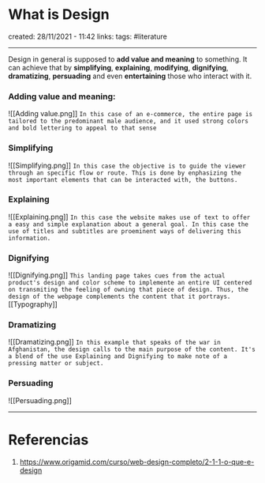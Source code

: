 # What is Design
created: 28/11/2021 - 11:42
links:
tags: #literature

---

Design in general is supposed to **add value and meaning** to something. It can achieve that by **simplifying**, **explaining**, **modifying**, **dignifying**, **dramatizing**, **persuading** and even **entertaining** those who interact with it.

### Adding value and meaning:
![[Adding value.png]]
`In this case of an e-commerce, the entire page is tailored to the predominant male audience, and it used strong colors and bold lettering to appeal to that sense`

### Simplifying
![[Simplifying.png]]
`In this case the objective is to guide the viewer through an specific flow or route. This is done by enphasizing the most important elements that can be interacted with, the buttons.`

### Explaining
![[Explaining.png]]
`In this case the website makes use of text to offer a easy and simple explanation about a general goal. In this case the use of titles and subtitles are proeminent ways of delivering this information.` 

### Dignifying
![[Dignifying.png]]
`This landing page takes cues from the actual product's design and color scheme to implemente an entire UI centered on transmiting the feeling of owning that piece of design. Thus, the design of the webpage complements the content that it portrays.`[[Typography]]

### Dramatizing
![[Dramatizing.png]]
`In this example that speaks of the war in Afghanistan, the design calls to the main purpose of the content. It's a blend of the use Explaining and Dignifying to make note of a pressing matter or subject.`


### Persuading
![[Persuading.png]]

---

# Referencias
1. https://www.origamid.com/curso/web-design-completo/2-1-1-o-que-e-design